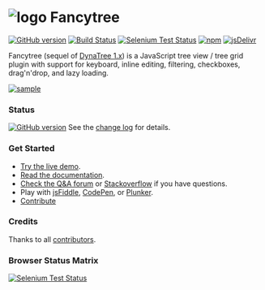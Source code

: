 # ![logo](doc/logo.png?raw=true) Fancytree
[![GitHub version](https://badge.fury.io/gh/mar10%2Ffancytree.svg)](https://github.com/mar10/fancytree/releases/latest)
[![Build Status](https://travis-ci.org/mar10/fancytree.svg?branch=master)](https://travis-ci.org/mar10/fancytree)
[![Selenium Test Status](https://saucelabs.com/buildstatus/sauce-fancytree)](https://saucelabs.com/u/sauce-fancytree)
[![npm](https://img.shields.io/npm/dm/jquery.fancytree.svg)](https://www.npmjs.com/package/jquery.fancytree)
[![jsDelivr](https://data.jsdelivr.com/v1/package/npm/jquery.fancytree/badge)](https://www.jsdelivr.com/package/npm/jquery.fancytree)

Fancytree (sequel of [DynaTree 1.x](https://code.google.com/p/dynatree/)) is a
JavaScript tree view / tree grid plugin with support for keyboard, inline editing,
filtering, checkboxes, drag'n'drop, and lazy loading.

[ ![sample](doc/teaser2.png?raw=true) ](http://wwwendt.de/tech/fancytree/demo "Live demo")


### Status

[![GitHub version](https://badge.fury.io/gh/mar10%2Ffancytree.svg)](https://github.com/mar10/fancytree/releases/latest)
See the [change log](https://github.com/mar10/fancytree/blob/master/CHANGELOG.md)
for details.


### Get Started

  * [Try the live demo](http://wwwendt.de/tech/fancytree/demo).
  * [Read the documentation](https://github.com/mar10/fancytree/wiki).
  * [Check the Q&A forum](https://groups.google.com/forum/#!forum/fancytree) or
    [Stackoverflow](http://stackoverflow.com/questions/tagged/fancytree) if you have questions.
  * Play with [jsFiddle](http://jsfiddle.net/mar10/KcxRd/),
    [CodePen](https://codepen.io/mar10/pen/WMWrbq),
    or [Plunker](http://plnkr.co/edit/8sdy3r?p=preview).
  * [Contribute](https://github.com/mar10/fancytree/wiki/HowtoContribute)


### Credits

Thanks to all [contributors](https://github.com/mar10/fancytree/contributors).


### Browser Status Matrix

[![Selenium Test Status](https://saucelabs.com/browser-matrix/sauce-fancytree.svg)](https://saucelabs.com/u/sauce-fancytree)
